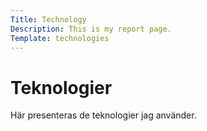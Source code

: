 ```yaml
---
Title: Technology
Description: This is my report page.
Template: technologies
---
```


Teknologier
=========================

Här presenteras de teknologier jag använder.
